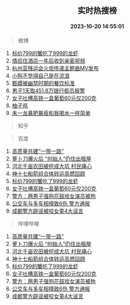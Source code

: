 <div align="center"><h2>实时热搜榜</h2><h4>2023-10-20 14:55:01</h4></div>

> 微博  

1. [标价799的蟹吃了999的龙虾](https://s.weibo.com/weibo?q=%23%E6%A0%87%E4%BB%B7799%E7%9A%84%E8%9F%B9%E5%90%83%E4%BA%86999%E7%9A%84%E9%BE%99%E8%99%BE%23&t=31&band_rank=1&Refer=top)<br />
2. [情侣住酒店一年后收到亲密视频](https://s.weibo.com/weibo?q=%23%E6%83%85%E4%BE%A3%E4%BD%8F%E9%85%92%E5%BA%97%E4%B8%80%E5%B9%B4%E5%90%8E%E6%94%B6%E5%88%B0%E4%BA%B2%E5%AF%86%E8%A7%86%E9%A2%91%23&t=31&band_rank=2&Refer=top)<br />
3. [杭州亚残运会火炬传递主题曲MV发布](https://s.weibo.com/weibo?q=%23%E6%9D%AD%E5%B7%9E%E4%BA%9A%E6%AE%8B%E8%BF%90%E4%BC%9A%E7%81%AB%E7%82%AC%E4%BC%A0%E9%80%92%E4%B8%BB%E9%A2%98%E6%9B%B2MV%E5%8F%91%E5%B8%83%23&t=31&band_rank=3&Refer=top)<br />
4. [小狗不觉得自己是在流浪](https://s.weibo.com/weibo?q=%23%E5%B0%8F%E7%8B%97%E4%B8%8D%E8%A7%89%E5%BE%97%E8%87%AA%E5%B7%B1%E6%98%AF%E5%9C%A8%E6%B5%81%E6%B5%AA%23&t=31&band_rank=4&Refer=top)<br />
5. [甄嬛被幽禁时期的餐饮标准](https://s.weibo.com/weibo?q=%23%E7%94%84%E5%AC%9B%E8%A2%AB%E5%B9%BD%E7%A6%81%E6%97%B6%E6%9C%9F%E7%9A%84%E9%A4%90%E9%A5%AE%E6%A0%87%E5%87%86%23&t=31&band_rank=5&Refer=top)<br />
6. [男子1天取451.8万银行柜员报警](https://s.weibo.com/weibo?q=%23%E7%94%B7%E5%AD%901%E5%A4%A9%E5%8F%96451.8%E4%B8%87%E9%93%B6%E8%A1%8C%E6%9F%9C%E5%91%98%E6%8A%A5%E8%AD%A6%23&t=31&band_rank=6&Refer=top)<br />
7. [女子吐槽高铁一盒葡萄60元仅200克](https://s.weibo.com/weibo?q=%23%E5%A5%B3%E5%AD%90%E5%90%90%E6%A7%BD%E9%AB%98%E9%93%81%E4%B8%80%E7%9B%92%E8%91%A1%E8%90%8460%E5%85%83%E4%BB%85200%E5%85%8B%23&t=31&band_rank=7&Refer=top)<br />
8. [柚子鸡](https://s.weibo.com/weibo?q=%23%E6%9F%9A%E5%AD%90%E9%B8%A1%23&t=31&band_rank=8&Refer=top)<br />
9. [朱一龙暴肥暴瘦和我喝水一样简单](https://s.weibo.com/weibo?q=%23%E6%9C%B1%E4%B8%80%E9%BE%99%E6%9A%B4%E8%82%A5%E6%9A%B4%E7%98%A6%E5%92%8C%E6%88%91%E5%96%9D%E6%B0%B4%E4%B8%80%E6%A0%B7%E7%AE%80%E5%8D%95%23&t=31&band_rank=9&Refer=top)<br />

> 知乎  


> 百度  

1. [高质量共建“一带一路”](https://www.baidu.com/s?wd=%E9%AB%98%E8%B4%A8%E9%87%8F%E5%85%B1%E5%BB%BA%E2%80%9C%E4%B8%80%E5%B8%A6%E4%B8%80%E8%B7%AF%E2%80%9D&sa=fyb_news&rsv_dl=fyb_news)<br />
2. [萝卜刀爆火后 “创始人”仍住出租屋](https://www.baidu.com/s?wd=%E8%90%9D%E5%8D%9C%E5%88%80%E7%88%86%E7%81%AB%E5%90%8E+%E2%80%9C%E5%88%9B%E5%A7%8B%E4%BA%BA%E2%80%9D%E4%BB%8D%E4%BD%8F%E5%87%BA%E7%A7%9F%E5%B1%8B&sa=fyb_news&rsv_dl=fyb_news)<br />
3. [河北千亩农田被挖成大坑 村民痛心](https://www.baidu.com/s?wd=%E6%B2%B3%E5%8C%97%E5%8D%83%E4%BA%A9%E5%86%9C%E7%94%B0%E8%A2%AB%E6%8C%96%E6%88%90%E5%A4%A7%E5%9D%91+%E6%9D%91%E6%B0%91%E7%97%9B%E5%BF%83&sa=fyb_news&rsv_dl=fyb_news)<br />
4. [神十七船箭组合体转运高燃回顾](https://www.baidu.com/s?wd=%E7%A5%9E%E5%8D%81%E4%B8%83%E8%88%B9%E7%AE%AD%E7%BB%84%E5%90%88%E4%BD%93%E8%BD%AC%E8%BF%90%E9%AB%98%E7%87%83%E5%9B%9E%E9%A1%BE&sa=fyb_news&rsv_dl=fyb_news)<br />
5. [标价799的蟹吃了999的龙虾](https://www.baidu.com/s?wd=%E6%A0%87%E4%BB%B7799%E7%9A%84%E8%9F%B9%E5%90%83%E4%BA%86999%E7%9A%84%E9%BE%99%E8%99%BE&sa=fyb_news&rsv_dl=fyb_news)<br />
6. [女子吐槽高铁一盒葡萄60元仅200克](https://www.baidu.com/s?wd=%E5%A5%B3%E5%AD%90%E5%90%90%E6%A7%BD%E9%AB%98%E9%93%81%E4%B8%80%E7%9B%92%E8%91%A1%E8%90%8460%E5%85%83%E4%BB%85200%E5%85%8B&sa=fyb_news&rsv_dl=fyb_news)<br />
7. [警方：两男子强抱花鼓戏女演员被拘](https://www.baidu.com/s?wd=%E8%AD%A6%E6%96%B9%EF%BC%9A%E4%B8%A4%E7%94%B7%E5%AD%90%E5%BC%BA%E6%8A%B1%E8%8A%B1%E9%BC%93%E6%88%8F%E5%A5%B3%E6%BC%94%E5%91%98%E8%A2%AB%E6%8B%98&sa=fyb_news&rsv_dl=fyb_news)<br />
8. [公交车与多车相撞致6伤 警方通报](https://www.baidu.com/s?wd=%E5%85%AC%E4%BA%A4%E8%BD%A6%E4%B8%8E%E5%A4%9A%E8%BD%A6%E7%9B%B8%E6%92%9E%E8%87%B46%E4%BC%A4+%E8%AD%A6%E6%96%B9%E9%80%9A%E6%8A%A5&sa=fyb_news&rsv_dl=fyb_news)<br />
9. [成都警方辟谣被咬女童4大谣言](https://www.baidu.com/s?wd=%E6%88%90%E9%83%BD%E8%AD%A6%E6%96%B9%E8%BE%9F%E8%B0%A3%E8%A2%AB%E5%92%AC%E5%A5%B3%E7%AB%A54%E5%A4%A7%E8%B0%A3%E8%A8%80&sa=fyb_news&rsv_dl=fyb_news)<br />

> 哔哩哔哩  

1. [高质量共建“一带一路”](https://www.baidu.com/s?wd=%E9%AB%98%E8%B4%A8%E9%87%8F%E5%85%B1%E5%BB%BA%E2%80%9C%E4%B8%80%E5%B8%A6%E4%B8%80%E8%B7%AF%E2%80%9D&sa=fyb_news&rsv_dl=fyb_news)<br />
2. [萝卜刀爆火后 “创始人”仍住出租屋](https://www.baidu.com/s?wd=%E8%90%9D%E5%8D%9C%E5%88%80%E7%88%86%E7%81%AB%E5%90%8E+%E2%80%9C%E5%88%9B%E5%A7%8B%E4%BA%BA%E2%80%9D%E4%BB%8D%E4%BD%8F%E5%87%BA%E7%A7%9F%E5%B1%8B&sa=fyb_news&rsv_dl=fyb_news)<br />
3. [河北千亩农田被挖成大坑 村民痛心](https://www.baidu.com/s?wd=%E6%B2%B3%E5%8C%97%E5%8D%83%E4%BA%A9%E5%86%9C%E7%94%B0%E8%A2%AB%E6%8C%96%E6%88%90%E5%A4%A7%E5%9D%91+%E6%9D%91%E6%B0%91%E7%97%9B%E5%BF%83&sa=fyb_news&rsv_dl=fyb_news)<br />
4. [神十七船箭组合体转运高燃回顾](https://www.baidu.com/s?wd=%E7%A5%9E%E5%8D%81%E4%B8%83%E8%88%B9%E7%AE%AD%E7%BB%84%E5%90%88%E4%BD%93%E8%BD%AC%E8%BF%90%E9%AB%98%E7%87%83%E5%9B%9E%E9%A1%BE&sa=fyb_news&rsv_dl=fyb_news)<br />
5. [标价799的蟹吃了999的龙虾](https://www.baidu.com/s?wd=%E6%A0%87%E4%BB%B7799%E7%9A%84%E8%9F%B9%E5%90%83%E4%BA%86999%E7%9A%84%E9%BE%99%E8%99%BE&sa=fyb_news&rsv_dl=fyb_news)<br />
6. [女子吐槽高铁一盒葡萄60元仅200克](https://www.baidu.com/s?wd=%E5%A5%B3%E5%AD%90%E5%90%90%E6%A7%BD%E9%AB%98%E9%93%81%E4%B8%80%E7%9B%92%E8%91%A1%E8%90%8460%E5%85%83%E4%BB%85200%E5%85%8B&sa=fyb_news&rsv_dl=fyb_news)<br />
7. [警方：两男子强抱花鼓戏女演员被拘](https://www.baidu.com/s?wd=%E8%AD%A6%E6%96%B9%EF%BC%9A%E4%B8%A4%E7%94%B7%E5%AD%90%E5%BC%BA%E6%8A%B1%E8%8A%B1%E9%BC%93%E6%88%8F%E5%A5%B3%E6%BC%94%E5%91%98%E8%A2%AB%E6%8B%98&sa=fyb_news&rsv_dl=fyb_news)<br />
8. [公交车与多车相撞致6伤 警方通报](https://www.baidu.com/s?wd=%E5%85%AC%E4%BA%A4%E8%BD%A6%E4%B8%8E%E5%A4%9A%E8%BD%A6%E7%9B%B8%E6%92%9E%E8%87%B46%E4%BC%A4+%E8%AD%A6%E6%96%B9%E9%80%9A%E6%8A%A5&sa=fyb_news&rsv_dl=fyb_news)<br />
9. [成都警方辟谣被咬女童4大谣言](https://www.baidu.com/s?wd=%E6%88%90%E9%83%BD%E8%AD%A6%E6%96%B9%E8%BE%9F%E8%B0%A3%E8%A2%AB%E5%92%AC%E5%A5%B3%E7%AB%A54%E5%A4%A7%E8%B0%A3%E8%A8%80&sa=fyb_news&rsv_dl=fyb_news)<br />
